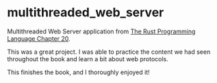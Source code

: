 # multithreaded_web_server
Multithreaded Web Server application from [The Rust Programming Language Chapter 20](https://doc.rust-lang.org/book/ch20-00-final-project-a-web-server.html).

This was a great project. I was able to practice the content we had seen throughout the book and learn a bit about web protocols.

This finishes the book, and I thoroughly enjoyed it!
